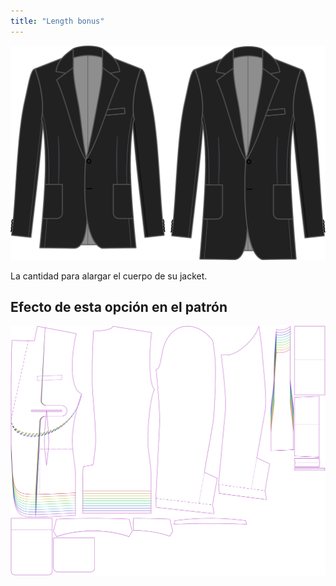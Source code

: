 ```yaml
---
title: "Length bonus"
---
```


![Bonus de longitud](lengthbonus.svg)

La cantidad para alargar el cuerpo de su jacket.

## Efecto de esta opción en el patrón

![Esta imagen muestra el efecto de esta opción superponiendo varias variantes que tienen un valor diferente para esta opción](jaeger_lengthbonus_sample.svg "Efecto de esta opción en el patrón")
